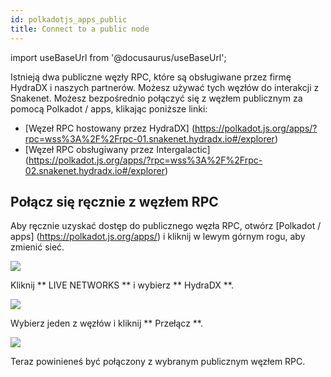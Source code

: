 ```yaml
---
id: polkadotjs_apps_public 
title: Connect to a public node
---
```


import useBaseUrl from '@docusaurus/useBaseUrl';

Istnieją dwa publiczne węzły RPC, które są obsługiwane przez firmę HydraDX i naszych partnerów. Możesz używać tych węzłów do interakcji z Snakenet. Możesz bezpośrednio połączyć się z węzłem publicznym za pomocą Polkadot / apps, klikając poniższe linki:

* [Węzeł RPC hostowany przez HydraDX] (https://polkadot.js.org/apps/?rpc=wss%3A%2F%2Frpc-01.snakenet.hydradx.io#/explorer)
* [Węzeł RPC obsługiwany przez Intergalactic] (https://polkadot.js.org/apps/?rpc=wss%3A%2F%2Frpc-02.snakenet.hydradx.io#/explorer)


## Połącz się ręcznie z węzłem RPC

Aby ręcznie uzyskać dostęp do publicznego węzła RPC, otwórz [Polkadot / apps] (https://polkadot.js.org/apps/) i kliknij w lewym górnym rogu, aby zmienić sieć.

<div style = {{textAlign: 'center'}}>
  <img src = {useBaseUrl ('/ polkadotjs-apps / PolkadotJS-APPS-1.png')} />
</div>

Kliknij ** LIVE NETWORKS ** i wybierz ** HydraDX **.

<div style = {{textAlign: 'center'}}>
  <img src = {useBaseUrl ('/ polkadotjs-apps / public-1.png')} />
</div>

Wybierz jeden z węzłów i kliknij ** Przełącz **.

<div style = {{textAlign: 'center'}}>
  <img src = {useBaseUrl ('/ polkadotjs-apps / public-2.png')} />
</div>

Teraz powinieneś być połączony z wybranym publicznym węzłem RPC.
